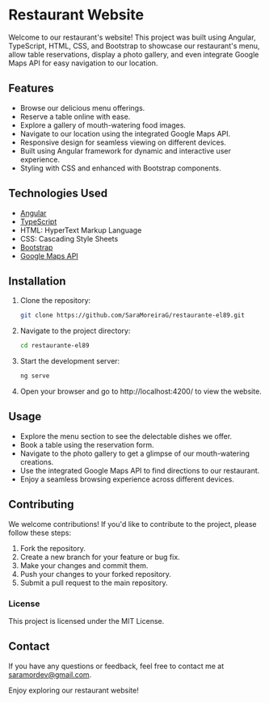 # Restaurant Website

Welcome to our restaurant's website! This project was built using Angular, TypeScript, HTML, CSS, and Bootstrap to showcase our restaurant's menu, allow table reservations, display a photo gallery, and even integrate Google Maps API for easy navigation to our location.

## Features

- Browse our delicious menu offerings.
- Reserve a table online with ease.
- Explore a gallery of mouth-watering food images.
- Navigate to our location using the integrated Google Maps API.
- Responsive design for seamless viewing on different devices.
- Built using Angular framework for dynamic and interactive user experience.
- Styling with CSS and enhanced with Bootstrap components.

## Technologies Used

- <i class="fab fa-angular"></i> [Angular](https://angular.io/)
- <i class="fab fa-js"></i> [TypeScript](https://www.typescriptlang.org/)
- <i class="fab fa-html5"></i> HTML: HyperText Markup Language
- <i class="fab fa-css3"></i> CSS: Cascading Style Sheets
- <i class="fab fa-bootstrap"></i> [Bootstrap](https://getbootstrap.com/)
- <i class="fas fa-map-marker-alt"></i> [Google Maps API](https://developers.google.com/maps)

## Installation

1. Clone the repository:
   ```bash
   git clone https://github.com/SaraMoreiraG/restaurante-el89.git

2. Navigate to the project directory:
	```bash
	cd restaurante-el89

3. Start the development server:
	```bash
	ng serve

4. Open your browser and go to http://localhost:4200/ to view the website.

## Usage
- Explore the menu section to see the delectable dishes we offer.
- Book a table using the reservation form.
- Navigate to the photo gallery to get a glimpse of our mouth-watering creations.
- Use the integrated Google Maps API to find directions to our restaurant.
- Enjoy a seamless browsing experience across different devices.

## Contributing
We welcome contributions! If you'd like to contribute to the project, please follow these steps:

1. Fork the repository.
2. Create a new branch for your feature or bug fix.
3. Make your changes and commit them.
4. Push your changes to your forked repository.
5. Submit a pull request to the main repository.

### License
This project is licensed under the MIT License.

## Contact
If you have any questions or feedback, feel free to contact me at saramordev@gmail.com.

Enjoy exploring our restaurant website!

